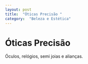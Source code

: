 ```yaml
---
layout: post
title:  "Óticas Precisão "
category:  "Beleza e Estética"
---
```


# Óticas Precisão 

Óculos, relógios, semi joias e alianças. 
